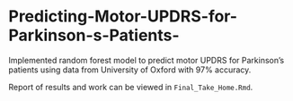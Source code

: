 # Predicting-Motor-UPDRS-for-Parkinson-s-Patients-

Implemented random forest model to predict motor UPDRS for Parkinson’s patients using data from University of Oxford with 97% accuracy.

Report of results and work can be viewed in `Final_Take_Home.Rmd`.
